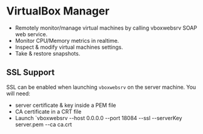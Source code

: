 VirtualBox Manager
==================

* Remotely monitor/manage virtual machines by calling vboxwebsrv SOAP web service.  
* Monitor CPU/Memory metrics in realtime.  
* Inspect & modify virtual machines settings.  
* Take & restore snapshots.

SSL Support
-----------

SSL can be enabled when launching `vboxwebsrv` on the server machine.  You will need:

* server certificate & key inside a PEM file
* CA certificate in a CRT file
* Launch `vboxwebsrv --host 0.0.0.0 --port 18084 --ssl --serverKey server.pem --ca ca.crt


